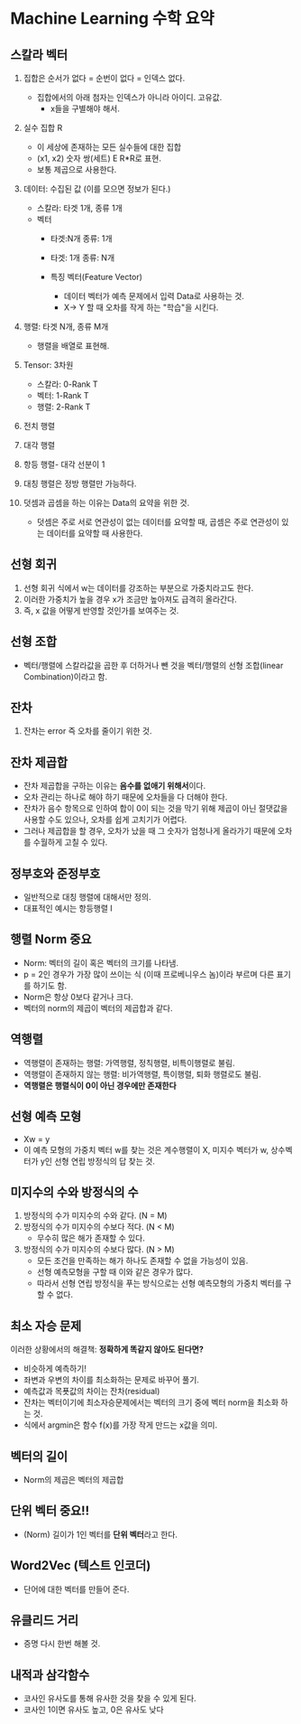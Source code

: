 # Machine Learning 수학 요약
## 스칼라 벡터
1. 집합은 순서가 없다 = 순번이 없다 = 인덱스 없다.
    - 집합에서의 아래 첨자는 인덱스가 아니라 아이디. 고유값.
        - x들을 구별해야 해서.
2. 실수 집합 R
    - 이 세상에 존재하는 모든 실수들에 대한 집합
    - (x1, x2) 숫자 쌍(세트) E R*R로 표현.
    - 보통 제곱으로 사용한다.

3. 데이터: 수집된 값 (이를 모으면 정보가 된다.)
    - 스칼라: 타겟 1개, 종류 1개
    - 벡터
        - 타겟:N개 종류: 1개
        - 타겟: 1개 종류: N개

        - 특징 벡터(Feature Vector)
            - 데이터 벡터가 예측 문제에서 입력 Data로 사용하는 것.
            - X-> Y 할 때 오차를 작게 하는 "학습"을 시킨다.

4. 행렬: 타겟 N개, 종류 M개
    - 행렬을 배열로 표현해.

5. Tensor: 3차원
    - 스칼라: 0-Rank T
    - 벡터: 1-Rank T
    - 행렬: 2-Rank T
6. 전치 행렬
7. 대각 행렬
8. 항등 행렬- 대각 선분이 1
9. 대칭 행렬은 정방 행렬만 가능하다.

10. 덧셈과 곱셈을 하는 이유는 Data의 요약을 위한 것.
    - 덧셈은 주로 서로 연관성이 없는 데이터를 요약할 때, 곱셈은 주로 연관성이 있는 데이터를 요약할 때 사용한다.

## 선형 회귀
1. 선형 회귀 식에서 w는 데이터를 강조하는 부분으로 가중치라고도 한다.
2. 이러한 가중치가 높을 경우 x가 조금만 높아져도 급격히 올라간다.
3. 즉, x 값을 어떻게 반영할 것인가를 보여주는 것.

## 선형 조합
- 벡터/행렬에 스칼라값을 곱한 후 더하거나 뺀 것을 벡터/행렬의 선형 조합(linear Combination)이라고 함.


## 잔차
1. 잔차는 error 즉 오차를 줄이기 위한 것.

## 잔차 제곱합
- 잔차 제곱합을 구하는 이유는 **음수를 없애기 위해서**이다.
- 오차 관리는 하나로 해야 하기 때문에 오차들을 다 더해야 한다.
- 잔차가 음수 항목으로 인하여 합이 0이 되는 것을 막기 위해 제곱이 아닌 절댓값을 사용할 수도 있으나, 오차를 쉽게 고치기가 어렵다.
- 그러나 제곱합을 할 경우, 오차가 났을 때 그 숫자가 엄청나게 올라가기 때문에 오차를 수월하게 고칠 수 있다.

## 정부호와 준정부호
- 일반적으로 대칭 행렬에 대해서만 정의.
- 대표적인 예시는 항등행렬 I

## 행렬 Norm 중요
- Norm: 벡터의 길이 혹은 벡터의 크기를 나타냄.
- p = 2인 경우가 가장 많이 쓰이는 식 (이때 프로베니우스 놈)이라 부르며 다른 표기를 하기도 함.
- Norm은 항상 0보다 같거나 크다.
- 벡터의 norm의 제곱이 벡터의 제곱합과 같다.

## 역행렬
- 역행렬이 존재하는 행렬: 가역행렬, 정칙행렬, 비특이행렬로 불림.
- 역행렬이 존재하지 않는 행렬: 비가역행렬, 특이행렬, 퇴화 행렬로도 불림.
- **역행렬은 행렬식이 0이 아닌 경우에만 존재한다**

## 선형 예측 모형
- Xw = y
- 이 예측 모형의 가중치 벡터 w를 찾는 것은 계수행렬이 X, 미지수 벡터가 w, 상수벡터가 y인 선형 연립 방정식의 답 찾는 것.

## 미지수의 수와 방정식의 수
1. 방정식의 수가 미지수의 수와 같다. (N = M)
2. 방정식의 수가 미지수의 수보다 적다. (N < M)
    - 무수히 많은 해가 존재할 수 있다.
3. 방정식의 수가 미지수의 수보다 많다. (N > M)
    - 모든 조건을 만족하는 해가 하나도 존재할 수 없을 가능성이 있음.
    - 선형 예측모형을 구할 때 이와 같은 경우가 많다.
    - 따라서 선형 연립 방정식을 푸는 방식으로는 선형 예측모형의 가중치 벡터를 구할 수 없다.

## 최소 자승 문제
이러한 상황에서의 해결책: **정확하게 똑같지 않아도 된다면?**
- 비슷하게 예측하기!
- 좌변과 우변의 차이를 최소화하는 문제로 바꾸어 풀기.
- 예측값과 목푯값의 차이는 잔차(residual)
- 잔차는 벡터이기에 최소자승문제에서는 벡터의 크기 중에 벡터 norm을 최소화 하는 것.
- 식에서 argmin은 함수 f(x)를 가장 작게 만드는 x값을 의미.

## 벡터의 길이
- Norm의 제곱은 벡터의 제곱합


## 단위 벡터 중요!!
- (Norm) 길이가 1인 벡터를 **단위 벡터**라고 한다.

## Word2Vec (텍스트 인코더)
- 단어에 대한 벡터를 만들어 준다.

## 유클리드 거리
- 증명 다시 한번 해볼 것.

## 내적과 삼각함수
- 코사인 유사도를 통해 유사한 것을 찾을 수 있게 된다.
- 코사인 1이면 유사도 높고, 0은 유사도 낮다